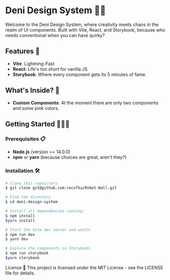 # Deni Design System 🎨✨

Welcome to the Deni Design System, where creativity meets chaos in the realm of UI components. Built with Vite, React, and Storybook, because who needs conventional when you can have quirky?

## Features 🚀

- **Vite**: Lightning-Fast
- **React**: Life's too short for vanilla JS.
- **Storybook**: Where every component gets its 5 minutes of fame.

## What's Inside? 🎁

- **Custom Components**: At the moment there are only two components and some pink colors.
<!-- - **Unicorn-powered UI**: Adding sparkle to your apps, one component at a time. -->

## Getting Started 🏃‍♂️💨

### Prerequisites 📋

- **Node.js** (version >= 14.0.0)
- **npm** or **yarn** (because choices are great, aren't they?)

### Installation 🛠️

```bash
# Clone this repository
$ git clone git@github.com:recofka/Robot-Wall.git

# Find the directory
$ cd deni-design-system

# Install all dependencies running:
$ npm install
$yarn install

# Start the Vite dev server and watch:
$ npm run dev
$ yarn dev

# Explore the components in Storybook:
$ npm run storybook
$yarn storybook

```

License 📜
This project is licensed under the MIT License - see the LICENSE file for details.